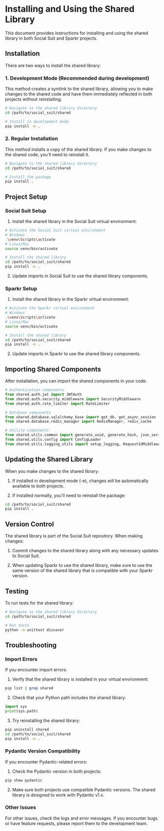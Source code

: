 # Installing and Using the Shared Library

This document provides instructions for installing and using the shared library in both Social Suit and Sparkr projects.

## Installation

There are two ways to install the shared library:

### 1. Development Mode (Recommended during development)

This method creates a symlink to the shared library, allowing you to make changes to the shared code and have them immediately reflected in both projects without reinstalling.

```bash
# Navigate to the shared library directory
cd /path/to/social_suit/shared

# Install in development mode
pip install -e .
```

### 2. Regular Installation

This method installs a copy of the shared library. If you make changes to the shared code, you'll need to reinstall it.

```bash
# Navigate to the shared library directory
cd /path/to/social_suit/shared

# Install the package
pip install .
```

## Project Setup

### Social Suit Setup

1. Install the shared library in the Social Suit virtual environment:

```bash
# Activate the Social Suit virtual environment
# Windows
.\venv\Scripts\activate
# Linux/Mac
source venv/bin/activate

# Install the shared library
cd /path/to/social_suit/shared
pip install -e .
```

2. Update imports in Social Suit to use the shared library components.

### Sparkr Setup

1. Install the shared library in the Sparkr virtual environment:

```bash
# Activate the Sparkr virtual environment
# Windows
.\venv\Scripts\activate
# Linux/Mac
source venv/bin/activate

# Install the shared library
cd /path/to/social_suit/shared
pip install -e .
```

2. Update imports in Sparkr to use the shared library components.

## Importing Shared Components

After installation, you can import the shared components in your code:

```python
# Authentication components
from shared.auth.jwt import JWTAuth
from shared.auth.security_middleware import SecurityMiddleware
from shared.auth.rate_limiter import RateLimiter

# Database components
from shared.database.sqlalchemy_base import get_db, get_async_session
from shared.database.redis_manager import RedisManager, redis_cache

# Utility components
from shared.utils.common import generate_uuid, generate_hash, json_serialize
from shared.utils.config import ConfigLoader
from shared.utils.logging_utils import setup_logging, RequestIdMiddleware
```

## Updating the Shared Library

When you make changes to the shared library:

1. If installed in development mode (-e), changes will be automatically available to both projects.

2. If installed normally, you'll need to reinstall the package:

```bash
cd /path/to/social_suit/shared
pip install .
```

## Version Control

The shared library is part of the Social Suit repository. When making changes:

1. Commit changes to the shared library along with any necessary updates to Social Suit.

2. When updating Sparkr to use the shared library, make sure to use the same version of the shared library that is compatible with your Sparkr version.

## Testing

To run tests for the shared library:

```bash
# Navigate to the shared library directory
cd /path/to/social_suit/shared

# Run tests
python -m unittest discover
```

## Troubleshooting

### Import Errors

If you encounter import errors:

1. Verify that the shared library is installed in your virtual environment:

```bash
pip list | grep shared
```

2. Check that your Python path includes the shared library:

```python
import sys
print(sys.path)
```

3. Try reinstalling the shared library:

```bash
pip uninstall shared
cd /path/to/social_suit/shared
pip install -e .
```

### Pydantic Version Compatibility

If you encounter Pydantic-related errors:

1. Check the Pydantic version in both projects:

```bash
pip show pydantic
```

2. Make sure both projects use compatible Pydantic versions. The shared library is designed to work with Pydantic v1.x.

### Other Issues

For other issues, check the logs and error messages. If you encounter bugs or have feature requests, please report them to the development team.